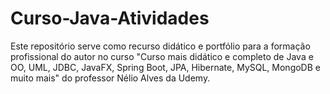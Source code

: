 # Curso-Java-Atividades
Este repositório serve como recurso didático e portfólio para a formação profissional do autor no curso "Curso mais didático e completo de Java e OO, UML, JDBC, JavaFX, Spring Boot, JPA, Hibernate, MySQL, MongoDB e muito mais" do professor Nélio Alves da Udemy. 
